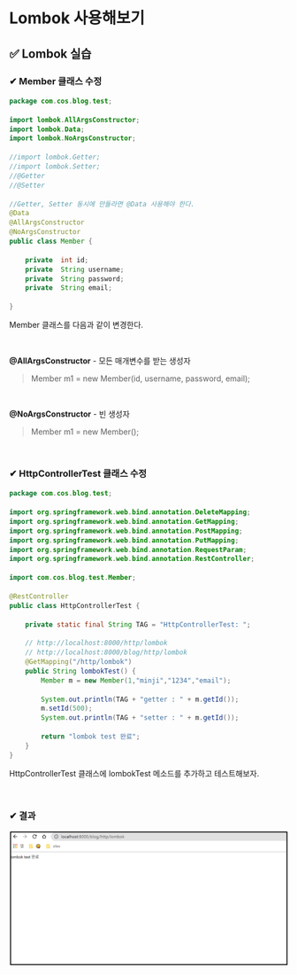 # Lombok 사용해보기

## ✅ Lombok 실습

### ✔ Member 클래스 수정

```java
package com.cos.blog.test;

import lombok.AllArgsConstructor;
import lombok.Data;
import lombok.NoArgsConstructor;

//import lombok.Getter;
//import lombok.Setter;
//@Getter
//@Setter

//Getter, Setter 동시에 만들라면 @Data 사용해야 한다.
@Data
@AllArgsConstructor
@NoArgsConstructor
public class Member { 

	private  int id;
	private  String username;
	private  String password;
	private  String email;
	
}
```

Member 클래스를 다음과 같이 변경한다. 

 <br>

**@AllArgsConstructor** - 모든 매개변수를 받는 생성자

> Member m1 = new Member(id, username, password, email);

 <br>

**@NoArgsConstructor** - 빈 생성자

> Member m1 = new Member();

 <br>

### ✔ HttpControllerTest 클래스 수정

```java
package com.cos.blog.test;

import org.springframework.web.bind.annotation.DeleteMapping;
import org.springframework.web.bind.annotation.GetMapping;
import org.springframework.web.bind.annotation.PostMapping;
import org.springframework.web.bind.annotation.PutMapping;
import org.springframework.web.bind.annotation.RequestParam;
import org.springframework.web.bind.annotation.RestController;

import com.cos.blog.test.Member;

@RestController
public class HttpControllerTest {
	
	private static final String TAG = "HttpControllerTest: ";
	
    // http://localhost:8000/http/lombok
	// http://localhost:8000/blog/http/lombok
	@GetMapping("/http/lombok")
	public String lombokTest() { 
		Member m = new Member(1,"minji","1234","email");
		
		System.out.println(TAG + "getter : " + m.getId());
		m.setId(500);
		System.out.println(TAG + "setter : " + m.getId());
		
		return "lombok test 완료";	
	}
}
```

HttpControllerTest 클래스에 lombokTest 메소드를 추가하고 테스트해보자.

 <br>

### ✔ 결과

![01](img/08/01.png)

